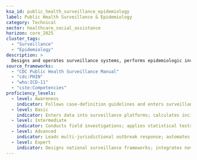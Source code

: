 ```yaml
---
ksa_id: public_health_surveillance_epidemiology
label: Public Health Surveillance & Epidemiology
category: Technical
sector: healthcare_social_assistance
horizon: core_2025
cluster_tags:
  - "Surveillance"
  - "Epidemiology"
description: >
  Designs and operates surveillance systems, performs epidemiologic investigations, and interprets data to guide public-health interventions and policy; analyses trends and communicates findings to stakeholders.
source_frameworks:
  - "CDC Public Health Surveillance Manual"
  - "cdc:PHIN"
  - "who:ICD-11"
  - "cste:Competencies"
proficiency_levels:
  - level: Awareness
    indicator: Follows case-definition guidelines and enters surveillance data accurately.
  - level: Basic
    indicator: Enters data into surveillance platforms; calculates incidence/prevalence; creates epi-curves; drafts investigation summaries.
  - level: Intermediate
    indicator: Conducts field investigations; applies statistical tests; ; calculates R₀ and attack rates; communicates findings to stakeholders.
  - level: Advanced
    indicator: Leads multi-jurisdictional outbreak response; automates ELR, eCR, and ESSENCE feeds; performs modelling evaluates surveillance systems; publishes reports.
  - level: Expert
    indicator: Designs national surveillance frameworks; integrates novel data streams (e.g., wastewater, syndromic); mentors epidemiologists; advises WHO/CDC.
---
```

